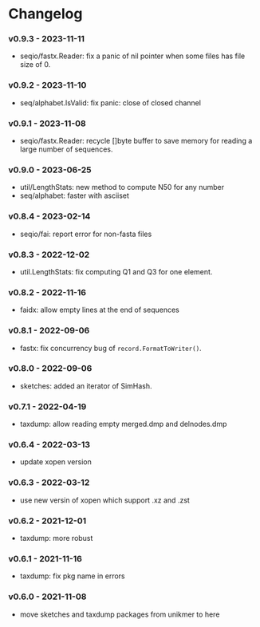 # Changelog

### v0.9.3 - 2023-11-11

- seqio/fastx.Reader: fix a panic of nil pointer when some files has file size of 0.

### v0.9.2 - 2023-11-10

- seq/alphabet.IsValid: fix panic: close of closed channel

### v0.9.1 - 2023-11-08

- seqio/fastx.Reader: recycle []byte buffer to save memory for reading a large number of sequences.

### v0.9.0 - 2023-06-25

- util/LengthStats: new method to compute N50 for any number
- seq/alphabet: faster with asciiset

### v0.8.4 - 2023-02-14

- seqio/fai: report error for non-fasta files

### v0.8.3 - 2022-12-02

- util.LengthStats: fix computing Q1 and Q3 for one element.

### v0.8.2 - 2022-11-16

- faidx: allow empty lines at the end of sequences

### v0.8.1 - 2022-09-06

- fastx: fix concurrency bug of `record.FormatToWriter()`.

### v0.8.0 - 2022-09-06

- sketches: added an iterator of SimHash.

### v0.7.1 - 2022-04-19

- taxdump: allow reading empty merged.dmp and delnodes.dmp

### v0.6.4 - 2022-03-13

- update xopen version

### v0.6.3 - 2022-03-12

- use new versin of xopen which support .xz and .zst

### v0.6.2 - 2021-12-01

- taxdump: more robust

### v0.6.1 - 2021-11-16

- taxdump: fix pkg name in errors

### v0.6.0 - 2021-11-08

- move sketches and taxdump packages from unikmer to here
